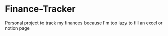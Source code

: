 # Finance-Tracker
Personal project to track my finances because I'm too lazy to fill an excel or notion page
